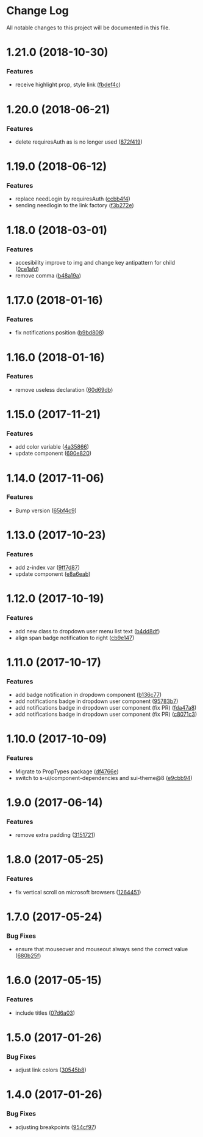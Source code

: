 # Change Log

All notable changes to this project will be documented in this file.

<a name="1.21.0"></a>
# 1.21.0 (2018-10-30)


### Features

* receive highlight prop, style link ([fbdef4c](https://github.com/SUI-Components/schibsted-spain-components/commit/fbdef4c))



<a name="1.20.0"></a>
# 1.20.0 (2018-06-21)


### Features

* delete requiresAuth as is no longer used ([872f419](https://github.com/SUI-Components/schibsted-spain-components/commit/872f419))



<a name="1.19.0"></a>
# 1.19.0 (2018-06-12)


### Features

* replace needLogin by requiresAuth ([ccbb4f4](https://github.com/SUI-Components/schibsted-spain-components/commit/ccbb4f4))
* sending needlogin to the link factory ([f3b272e](https://github.com/SUI-Components/schibsted-spain-components/commit/f3b272e))



<a name="1.18.0"></a>
# 1.18.0 (2018-03-01)


### Features

* accesibility improve to img and change key antipattern for child ([0ce1afd](https://github.com/SUI-Components/schibsted-spain-components/commit/0ce1afd))
* remove comma ([b48a19a](https://github.com/SUI-Components/schibsted-spain-components/commit/b48a19a))



<a name="1.17.0"></a>
# 1.17.0 (2018-01-16)


### Features

* fix notifications position ([b9bd808](https://github.com/SUI-Components/schibsted-spain-components/commit/b9bd808))



<a name="1.16.0"></a>
# 1.16.0 (2018-01-16)


### Features

* remove useless declaration ([60d69db](https://github.com/SUI-Components/schibsted-spain-components/commit/60d69db))



<a name="1.15.0"></a>
# 1.15.0 (2017-11-21)


### Features

* add color variable ([4a35866](https://github.com/SUI-Components/schibsted-spain-components/commit/4a35866))
* update component ([690e820](https://github.com/SUI-Components/schibsted-spain-components/commit/690e820))



<a name="1.14.0"></a>
# 1.14.0 (2017-11-06)


### Features

* Bump version ([65bf4c9](https://github.com/SUI-Components/schibsted-spain-components/commit/65bf4c9))



<a name="1.13.0"></a>
# 1.13.0 (2017-10-23)


### Features

* add z-index var ([9ff7d87](https://github.com/SUI-Components/schibsted-spain-components/commit/9ff7d87))
* update component ([e8a6eab](https://github.com/SUI-Components/schibsted-spain-components/commit/e8a6eab))



<a name="1.12.0"></a>
# 1.12.0 (2017-10-19)


### Features

* add new class to dropdown user menu list text ([b4dd8df](https://github.com/SUI-Components/schibsted-spain-components/commit/b4dd8df))
* align span badge notification to right ([cb9e147](https://github.com/SUI-Components/schibsted-spain-components/commit/cb9e147))



<a name="1.11.0"></a>
# 1.11.0 (2017-10-17)


### Features

* add badge notification in dropdown component ([b136c77](https://github.com/SUI-Components/schibsted-spain-components/commit/b136c77))
* add notifications badge in dropdown user component ([95783b7](https://github.com/SUI-Components/schibsted-spain-components/commit/95783b7))
* add notifications badge in dropdown user component (fix PR) ([fda47a8](https://github.com/SUI-Components/schibsted-spain-components/commit/fda47a8))
* add notifications badge in dropdown user component (fix PR) ([c8071c3](https://github.com/SUI-Components/schibsted-spain-components/commit/c8071c3))



<a name="1.10.0"></a>
# 1.10.0 (2017-10-09)


### Features

* Migrate to PropTypes package ([df4766e](https://github.com/SUI-Components/schibsted-spain-components/commit/df4766e))
* switch to s-ui/component-dependencies and sui-theme@8 ([e9cbb94](https://github.com/SUI-Components/schibsted-spain-components/commit/e9cbb94))



<a name="1.9.0"></a>
# 1.9.0 (2017-06-14)


### Features

* remove extra padding ([3151721](https://github.com/SUI-Components/schibsted-spain-components/commit/3151721))



<a name="1.8.0"></a>
# 1.8.0 (2017-05-25)


### Features

* fix vertical scroll on microsoft browsers ([1264451](https://github.com/SUI-Components/schibsted-spain-components/commit/1264451))



<a name="1.7.0"></a>
# 1.7.0 (2017-05-24)


### Bug Fixes

* ensure that mouseover and mouseout always send the correct value ([680b25f](https://github.com/SUI-Components/schibsted-spain-components/commit/680b25f))



<a name="1.6.0"></a>
# 1.6.0 (2017-05-15)


### Features

* include titles ([07d6a03](https://github.com/SUI-Components/schibsted-spain-components/commit/07d6a03))



<a name="1.5.0"></a>
# 1.5.0 (2017-01-26)


### Bug Fixes

* adjust link colors ([30545b8](https://github.com/SUI-Components/schibsted-spain-components/commit/30545b8))



<a name="1.4.0"></a>
# 1.4.0 (2017-01-26)


### Bug Fixes

* adjusting breakpoints ([954cf97](https://github.com/SUI-Components/schibsted-spain-components/commit/954cf97))



